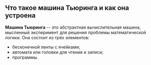 ## Что такое машина Тьюринга и как она устроена

**Машина Тьюринга** -- это абстрактная вычислительная машина, мысленный эксперимент для решения проблемы математической логики. Она состоит из трёх элементов:

- бесконечной ленты с ячейками;
- автомата или головки для чтения и записи;
- программы.
